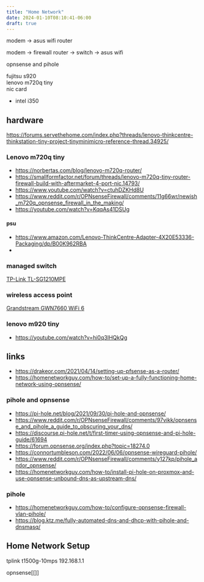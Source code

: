 ```yaml
---
title: "Home Network"
date: 2024-01-10T08:10:41-06:00
draft: true
---
```


modem -> asus wifi router   

modem -> firewall router -> switch -> asus wifi  

opnsense and pihole  

fujitsu s920  
lenovo m720q tiny  
nic card
+ intel i350

## hardware

https://forums.servethehome.com/index.php?threads/lenovo-thinkcentre-thinkstation-tiny-project-tinyminimicro-reference-thread.34925/

### Lenovo m720q tiny
- https://norbertas.com/blog/lenovo-m720q-router/
- https://smallformfactor.net/forum/threads/lenovo-m720q-tiny-router-firewall-build-with-aftermarket-4-port-nic.14793/
- https://www.youtube.com/watch?v=ctuhDZKHd8U
- https://www.reddit.com/r/OPNsenseFirewall/comments/11g66wr/newish_m720q_opnsense_firewall_in_the_making/
- https://youtube.com/watch?v=KqqAs41DSUg

#### psu
- https://www.amazon.com/Lenovo-ThinkCentre-Adapter-4X20E53336-Packaging/dp/B00K962RBA
- 

### managed switch
[TP-Link TL-SG1210MPE](https://www.amazon.com/TP-Link-TL-SG1210MPE-Gigabit-Lifetime-Protection/dp/B09CT4QKSF/)

### wireless access point
[Grandstream GWN7660 WiFi 6](https://www.amazon.com/Grandstream-GWN7660-Indoor-Access-Point/dp/B09C68LCBQ/)

### lenovo m920 tiny
- https://youtube.com/watch?v=hi0q3IHQkQg

## links
- https://drakeor.com/2021/04/14/setting-up-pfsense-as-a-router/
- https://homenetworkguy.com/how-to/set-up-a-fully-functioning-home-network-using-opnsense/

### pihole and opnsense
- https://pi-hole.net/blog/2021/09/30/pi-hole-and-opnsense/
- https://www.reddit.com/r/OPNsenseFirewall/comments/97vikk/opnsense_and_pihole_a_guide_to_obscuring_your_dns/
- https://discourse.pi-hole.net/t/first-timer-using-opnsense-and-pi-hole-guide/61694
- https://forum.opnsense.org/index.php?topic=18274.0
- https://connortumbleson.com/2022/06/06/opnsense-wireguard-pihole/
- https://www.reddit.com/r/OPNsenseFirewall/comments/y127kp/pihole_andor_opnsense/
- https://homenetworkguy.com/how-to/install-pi-hole-on-proxmox-and-use-opnsense-unbound-dns-as-upstream-dns/

### pihole
- https://homenetworkguy.com/how-to/configure-opnsense-firewall-vlan-pihole/
- https://blog.ktz.me/fully-automated-dns-and-dhcp-with-pihole-and-dnsmasq/

## Home Network Setup
tplink t1500g-10mps
192.168.1.1

opnsense[[]]